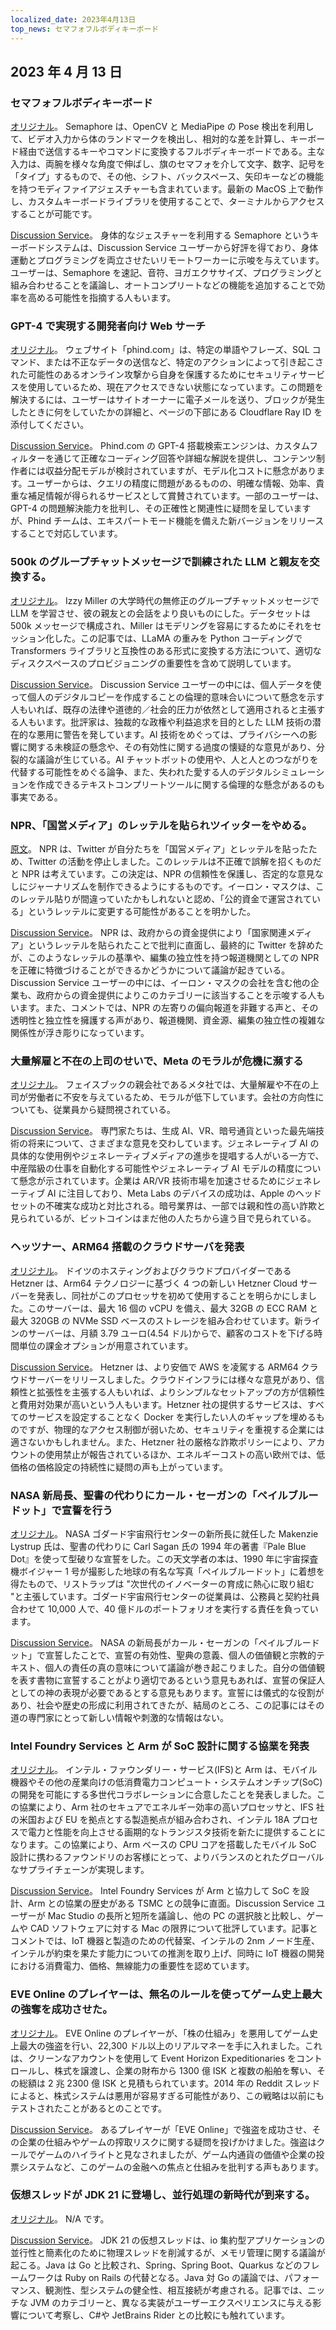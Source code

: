 ```yaml
---
localized_date: 2023年4月13日
top_news: セマフォフルボディキーボード
---
```


## 2023 年 4 月 13 日

### セマフォフルボディキーボード

[オリジナル](https://github.com/everythingishacked/Semaphore)。
Semaphore は、OpenCV と MediaPipe の Pose 検出を利用して、ビデオ入力から体のランドマークを検出し、相対的な差を計算し、キーボード経由で送信するキーやコマンドに変換するフルボディキーボードである。主な入力は、両腕を様々な角度で伸ばし、旗のセマフォを介して文字、数字、記号を「タイプ」するもので、その他、シフト、バックスペース、矢印キーなどの機能を持つモディファイアジェスチャーも含まれています。最新の MacOS 上で動作し、カスタムキーボードライブラリを使用することで、ターミナルからアクセスすることが可能です。

[Discussion Service](http://news.ycombinator.com/item?id=35536550)。
身体的なジェスチャーを利用する Semaphore というキーボードシステムは、Discussion Service ユーザーから好評を得ており、身体運動とプログラミングを両立させたいリモートワーカーに示唆を与えています。ユーザーは、Semaphore を速記、音符、ヨガエクササイズ、プログラミングと組み合わせることを議論し、オートコンプリートなどの機能を追加することで効率を高める可能性を指摘する人もいます。

### GPT-4 で実現する開発者向け Web サーチ

[オリジナル](https://www.phind.com)。
ウェブサイト「phind.com」は、特定の単語やフレーズ、SQL コマンド、または不正なデータの送信など、特定のアクションによって引き起こされた可能性のあるオンライン攻撃から自身を保護するためにセキュリティサービスを使用しているため、現在アクセスできない状態になっています。この問題を解決するには、ユーザーはサイトオーナーに電子メールを送り、ブロックが発生したときに何をしていたかの詳細と、ページの下部にある Cloudflare Ray ID を添付してください。

[Discussion Service](http://news.ycombinator.com/item?id=35543668)。
Phind.com の GPT-4 搭載検索エンジンは、カスタムフィルターを通じて正確なコーディング回答や詳細な解説を提供し、コンテンツ制作者には収益分配モデルが検討されていますが、モデル化コストに懸念があります。ユーザーからは、クエリの精度に問題があるものの、明確な情報、効率、貴重な補足情報が得られるサービスとして賞賛されています。一部のユーザーは、GPT-4 の問題解決能力を批判し、その正確性と関連性に疑問を呈していますが、Phind チームは、エキスパートモード機能を備えた新バージョンをリリースすることで対応しています。

### 500k のグループチャットメッセージで訓練された LLM と親友を交換する。

[オリジナル](https://www.izzy.co/blogs/robo-boys.html)。
Izzy Miller の大学時代の無修正のグループチャットメッセージで LLM を学習させ、彼の親友との会話をより良いものにした。データセットは 500k メッセージで構成され、Miller はモデリングを容易にするためにそれをセッション化した。この記事では、LLaMA の重みを Python コーディングで Transformers ライブラリと互換性のある形式に変換する方法について、適切なディスクスペースのプロビジョニングの重要性を含めて説明しています。

[Discussion Service](http://news.ycombinator.com/item?id=35540154)。
Discussion Service ユーザーの中には、個人データを使って個人のデジタルコピーを作成することの倫理的意味合いについて懸念を示す人もいれば、既存の法律や道徳的／社会的圧力が依然として適用されると主張する人もいます。批評家は、独裁的な政権や利益追求を目的とした LLM 技術の潜在的な悪用に警告を発しています。AI 技術をめぐっては、プライバシーへの影響に関する未検証の懸念や、その有効性に関する過度の懐疑的な意見があり、分裂的な議論が生じている。AI チャットボットの使用や、人と人とのつながりを代替する可能性をめぐる論争、また、失われた愛する人のデジタルシミュレーションを作成できるテキストコンプリートツールに関する倫理的な懸念があるのも事実である。

### NPR、「国営メディア」のレッテルを貼られツイッターをやめる。

[原文](https://www.wbur.org/npr/1169269161/npr-leaves-twitter-government-funded-media-label)。
NPR は、Twitter が自分たちを「国営メディア」とレッテルを貼ったため、Twitter の活動を停止しました。このレッテルは不正確で誤解を招くものだと NPR は考えています。この決定は、NPR の信頼性を保護し、否定的な意見なしにジャーナリズムを制作できるようにするものです。イーロン・マスクは、このレッテル貼りが間違っていたかもしれないと認め、「公的資金で運営されている」というレッテルに変更する可能性があることを明かした。

[Discussion Service](http://news.ycombinator.com/item?id=35539280)。
NPR は、政府からの資金提供により「国家関連メディア」というレッテルを貼られたことで批判に直面し、最終的に Twitter を辞めたが、このようなレッテルの基準や、編集の独立性を持つ報道機関としての NPR を正確に特徴づけることができるかどうかについて議論が起きている。Discussion Service ユーザーの中には、イーロン・マスクの会社を含む他の企業も、政府からの資金提供によりこのカテゴリーに該当することを示唆する人もいます。また、コメントでは、NPR の左寄りの偏向報道を非難する声と、その透明性と独立性を擁護する声があり、報道機関、資金源、編集の独立性の複雑な関係性が浮き彫りになっています。

### 大量解雇と不在の上司のせいで、Meta のモラルが危機に瀕する

[オリジナル](https://www.nytimes.com/2023/04/12/technology/meta-layoffs-employees-management.html)。
フェイスブックの親会社であるメタ社では、大量解雇や不在の上司が労働者に不安を与えているため、モラルが低下しています。会社の方向性についても、従業員から疑問視されている。

[Discussion Service](http://news.ycombinator.com/item?id=35537813)。
専門家たちは、生成 AI、VR、暗号通貨といった最先端技術の将来について、さまざまな意見を交わしています。ジェネレーティブ AI の具体的な使用例やジェネレーティブメディアの進歩を提唱する人がいる一方で、中産階級の仕事を自動化する可能性やジェネレーティブ AI モデルの精度について懸念が示されています。企業は AR/VR 技術市場を加速させるためにジェネレーティブ AI に注目しており、Meta Labs のデバイスの成功は、Apple のヘッドセットの不確実な成功と対比される。暗号業界は、一部では親和性の高い詐欺と見られているが、ビットコインはまだ他の人たちから違う目で見られている。

### ヘッツナー、ARM64 搭載のクラウドサーバを発表

[オリジナル](https://www.hetzner.com/press-release/arm64-cloud/)。
ドイツのホスティングおよびクラウドプロバイダーである Hetzner は、Arm64 テクノロジーに基づく 4 つの新しい Hetzner Cloud サーバーを発表し、同社がこのプロセッサを初めて使用することを明らかにしました。このサーバーは、最大 16 個の vCPU を備え、最大 32GB の ECC RAM と最大 320GB の NVMe SSD ベースのストレージを組み合わせています。新ラインのサーバーは、月額 3.79 ユーロ(4.54 ドル)からで、顧客のコストを下げる時間単位の課金オプションが用意されています。

[Discussion Service](http://news.ycombinator.com/item?id=35540084)。
Hetzner は、より安価で AWS を凌駕する ARM64 クラウドサーバーをリリースしました。クラウドインフラには様々な意見があり、信頼性と拡張性を主張する人もいれば、よりシンプルなセットアップの方が信頼性と費用対効果が高いという人もいます。Hetzner 社の提供するサービスは、すべてのサービスを設定することなく Docker を実行したい人のギャップを埋めるものですが、物理的なアクセス制御が弱いため、セキュリティを重視する企業には適さないかもしれません。また、Hetzner 社の厳格な詐欺ポリシーにより、アカウントの使用禁止が報告されているほか、エネルギーコストの高い欧州では、低価格の価格設定の持続性に疑問の声も上がっています。

### NASA 新局長、聖書の代わりにカール・セーガンの「ペイルブルードット」で宣誓を行う

[オリジナル](https://www.independent.co.uk/space/nasa-director-carl-sagan-oath-b2317698.html)。
NASA ゴダード宇宙飛行センターの新所長に就任した Makenzie Lystrup 氏は、聖書の代わりに Carl Sagan 氏の 1994 年の著書『Pale Blue Dot』を使って型破りな宣誓をした。この天文学者の本は、1990 年に宇宙探査機ボイジャー 1 号が撮影した地球の有名な写真「ペイルブルードット」に着想を得たもので、リストラップは "次世代のイノベーターの育成に熱心に取り組む "と主張しています。ゴダード宇宙飛行センターの従業員は、公務員と契約社員合わせて 10,000 人で、40 億ドルのポートフォリオを実行する責任を負っています。

[Discussion Service](http://news.ycombinator.com/item?id=35536612)。
NASA の新局長がカール・セーガンの「ペイルブルードット」で宣誓したことで、宣誓の有効性、聖典の意義、個人の価値観と宗教的テキスト、個人の責任の真の意味について議論が巻き起こりました。自分の価値観を表す書物に宣誓することがより適切であるという意見もあれば、宣誓の保証人としての神の表現が必要であるとする意見もあります。宣誓には儀式的な役割があり、社会や歴史の形成に利用されてきたが、結局のところ、この記事にはその道の専門家にとって新しい情報や刺激的な情報はない。

### Intel Foundry Services と Arm が SoC 設計に関する協業を発表

[オリジナル](https://www.intel.com/content/www/us/en/newsroom/news/intel-foundry-arm-announce-multigeneration-collaboration-leading-edge-soc-design.html)。
インテル・ファウンダリー・サービス(IFS)と Arm は、モバイル機器やその他の産業向けの低消費電力コンピュート・システムオンチップ(SoC)の開発を可能にする多世代コラボレーションに合意したことを発表しました。この協業により、Arm 社のセキュアでエネルギー効率の高いプロセッサと、IFS 社の米国および EU を拠点とする製造拠点が組み合わされ、インテル 18A プロセスで電力と性能を向上させる画期的なトランジスタ技術を新たに提供することになります。この協業により、Arm ベースの CPU コアを搭載したモバイル SoC 設計に携わるファウンドリのお客様にとって、よりバランスのとれたグローバルなサプライチェーンが実現します。

[Discussion Service](http://news.ycombinator.com/item?id=35539057)。
Intel Foundry Services が Arm と協力して SoC を設計、Arm との協業の歴史がある TSMC との競争に直面。Discussion Service ユーザーが Mac Studio の長所と短所を議論し、他の PC の選択肢と比較し、ゲームや CAD ソフトウェアに対する Mac の限界について批評しています。記事とコメントでは、IoT 機器と製造のための代替案、インテルの 2nm ノード生産、インテルが約束を果たす能力についての推測を取り上げ、同時に IoT 機器の開発における消費電力、価格、無線能力の重要性を認めています。

### EVE Online のプレイヤーは、無名のルールを使ってゲーム史上最大の強奪を成功させた。

[オリジナル](https://www.pcgamer.com/eve-online-player-uses-obscure-rule-to-pull-off-the-biggest-heist-in-the-games-history/)。
EVE Online のプレイヤーが、「株の仕組み」を悪用してゲーム史上最大の強盗を行い、22,300 ドル以上のリアルマネーを手に入れました。これは、クリーンなアカウントを使用して Event Horizon Expeditionaries をコントロールし、株式を譲渡し、企業の財布から 1300 億 ISK と複数の船舶を奪い、その総額は 2 兆 2300 億 ISK と見積もられています。2014 年の Reddit スレッドによると、株式システムは悪用が容易すぎる可能性があり、この戦略は以前にもテストされたことがあるとのことです。

[Discussion Service](http://news.ycombinator.com/item?id=35533711)。
あるプレイヤーが「EVE Online」で強盗を成功させ、その企業の仕組みやゲームの搾取リスクに関する疑問を投げかけました。強盗はクールでゲームのハイライトと見なされましたが、ゲーム内通貨の価値や企業の投票システムなど、このゲームの金融への焦点と仕組みを批判する声もあります。

### 仮想スレッドが JDK 21 に登場し、並行処理の新時代が到来する。

[オリジナル](https://www.infoq.com/news/2023/04/virtual-threads-arrives-jdk21/)。
N/A です。

[Discussion Service](http://news.ycombinator.com/item?id=35535906)。
JDK 21 の仮想スレッドは、io 集約型アプリケーションの並行性と簡素化のために物理スレッドを削減するが、メモリ管理に関する議論が起こる。Java は Go と比較され、Spring、Spring Boot、Quarkus などのフレームワークは Ruby on Rails の代替となる。Java 対 Go の議論では、パフォーマンス、観測性、型システムの健全性、相互接続が考慮される。記事では、ニッチな JVM のカテゴリーと、異なる実装がユーザーエクスペリエンスに与える影響について考察し、C#や JetBrains Rider との比較にも触れています。
